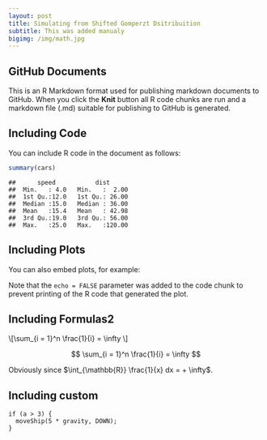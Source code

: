 ```yaml
---
layout: post
title: Simulating from Shifted Gomperzt Dsitribuition
subtitle: This was added manualy
bigimg: /img/math.jpg
---
```



GitHub Documents
----------------

This is an R Markdown format used for publishing markdown documents to GitHub. When you click the **Knit** button all R code chunks are run and a markdown file (.md) suitable for publishing to GitHub is generated.

Including Code
--------------

You can include R code in the document as follows:

``` r
summary(cars)
```

    ##      speed           dist       
    ##  Min.   : 4.0   Min.   :  2.00  
    ##  1st Qu.:12.0   1st Qu.: 26.00  
    ##  Median :15.0   Median : 36.00  
    ##  Mean   :15.4   Mean   : 42.98  
    ##  3rd Qu.:19.0   3rd Qu.: 56.00  
    ##  Max.   :25.0   Max.   :120.00

Including Plots
---------------

You can also embed plots, for example:

Note that the `echo = FALSE` parameter was added to the code chunk to prevent printing of the R code that generated the plot.

Including Formulas2
------------------

\\[\sum_{i = 1}^n \frac{1}{i} = \infty \\]

$$ \sum_{i = 1}^n \frac{1}{i} = \infty $$

Obviously since $\int_{\mathbb{R}} \frac{1}{x} dx = + \infty$.

Including custom
--------------

    if (a > 3) {
      moveShip(5 * gravity, DOWN);
    }
